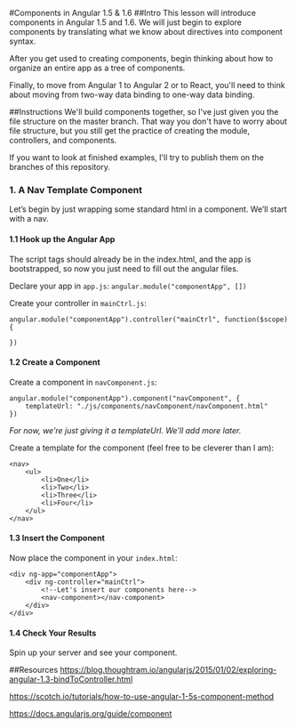 #Components in Angular 1.5 & 1.6
##Intro
This lesson will introduce components in Angular 1.5 and 1.6. We will just begin to explore components by translating what we know about directives into component syntax. 

After you get used to creating components, begin thinking about how to organize an entire app as a tree of components.

Finally, to move from Angular 1 to Angular 2 or to React, you'll need to think about moving from two-way data binding to one-way data binding.  

##Instructions
We'll build components together, so I've just given you the file structure on the master branch. That way you don't have to worry about file structure, but you still get the practice of creating the module, controllers, and components. 

If you want to look at finished examples, I'll try to publish them on the branches of this repository. 

### 1. A Nav Template Component
Let’s begin by just wrapping some standard html in a component. We’ll start with a nav. 

#### 1.1 Hook up the Angular App
The script tags should already be in the index.html, and the app is bootstrapped, so now you just need to fill out the angular files. 

Declare your app in `app.js`: 
`angular.module("componentApp", [])`

Create your controller in `mainCtrl.js`: 
```
angular.module("componentApp").controller("mainCtrl", function($scope) {
    
})
```

#### 1.2 Create a Component

Create a component in `navComponent.js`:
```
angular.module("componentApp").component("navComponent", {
    templateUrl: "./js/components/navComponent/navComponent.html"   
})
```
*For now, we’re just giving it a templateUrl. We’ll add more later.*

Create a template for the component (feel free to be cleverer than I am): 
```
<nav>
    <ul>
        <li>One</li>
        <li>Two</li>
        <li>Three</li>
        <li>Four</li>
    </ul>
</nav>
```

#### 1.3 Insert the Component
Now place the component in your `index.html`: 
```      
<div ng-app="componentApp">
    <div ng-controller="mainCtrl">
        <!--Let's insert our components here-->
        <nav-component></nav-component>              
    </div>
</div>
```

#### 1.4 Check Your Results
Spin up your server and see your component.

##Resources
https://blog.thoughtram.io/angularjs/2015/01/02/exploring-angular-1.3-bindToController.html

https://scotch.io/tutorials/how-to-use-angular-1-5s-component-method

https://docs.angularjs.org/guide/component